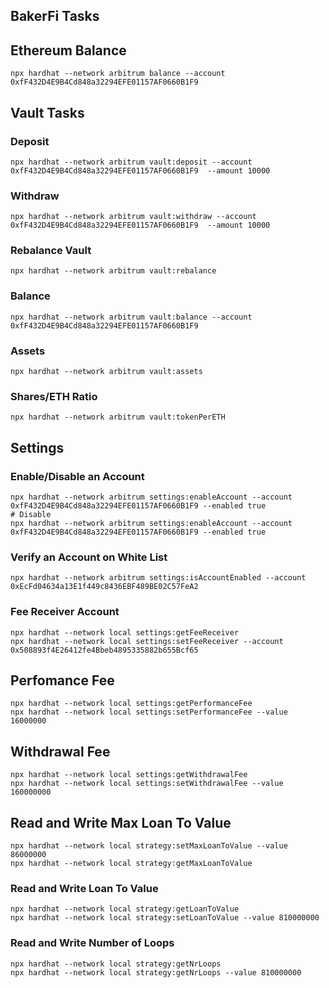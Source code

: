 ## BakerFi Tasks 

## Ethereum Balance 

```
npx hardhat --network arbitrum balance --account 0xfF432D4E9B4Cd848a32294EFE01157AF0660B1F9 
```

## Vault Tasks 

### Deposit
```
npx hardhat --network arbitrum vault:deposit --account 0xfF432D4E9B4Cd848a32294EFE01157AF0660B1F9  --amount 10000
```

### Withdraw
```
npx hardhat --network arbitrum vault:withdraw --account 0xfF432D4E9B4Cd848a32294EFE01157AF0660B1F9  --amount 10000
```

### Rebalance Vault
```
npx hardhat --network arbitrum vault:rebalance 
```

### Balance 
```
npx hardhat --network arbitrum vault:balance --account 0xfF432D4E9B4Cd848a32294EFE01157AF0660B1F9
```

### Assets 
```
npx hardhat --network arbitrum vault:assets 
```

### Shares/ETH Ratio 
```
npx hardhat --network arbitrum vault:tokenPerETH 
```

## Settings

### Enable/Disable an Account
```
npx hardhat --network arbitrum settings:enableAccount --account 0xfF432D4E9B4Cd848a32294EFE01157AF0660B1F9 --enabled true
# Disable 
npx hardhat --network arbitrum settings:enableAccount --account 0xfF432D4E9B4Cd848a32294EFE01157AF0660B1F9 --enabled true

```

### Verify an Account on White List

```
npx hardhat --network arbitrum settings:isAccountEnabled --account 0xEcFd04634a13E1f449c8436EBF489BE02C57FeA2
```

### Fee Receiver Account 
```
npx hardhat --network local settings:getFeeReceiver
npx hardhat --network local settings:setFeeReceiver --account 0x508893f4E26412fe4Bbeb4895335882b655Bcf65
```

## Perfomance Fee

```
npx hardhat --network local settings:getPerformanceFee
npx hardhat --network local settings:setPerformanceFee --value 16000000
```

## Withdrawal Fee

```
npx hardhat --network local settings:getWithdrawalFee
npx hardhat --network local settings:setWithdrawalFee --value 160000000
```

## Read and Write Max Loan To Value

```
npx hardhat --network local strategy:setMaxLoanToValue --value 86000000
npx hardhat --network local strategy:getMaxLoanToValue
```
### Read and Write Loan To Value

```
npx hardhat --network local strategy:getLoanToValue
npx hardhat --network local strategy:setLoanToValue --value 810000000
```

### Read and Write Number of Loops

```
npx hardhat --network local strategy:getNrLoops
npx hardhat --network local strategy:getNrLoops --value 810000000
```



## 
